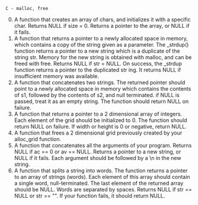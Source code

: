 	C - malloc, free
0. A function that creates an array of chars, and initializes it with a specific char.
	Returns NULL if size = 0.
	Returns a pointer to the array, or NULL if it fails.
1. A function that returns a pointer to a newly allocated space in memory, which
	contains a copy of the string given as a parameter.
	The _strdup() function returns a pointer to a new string which is a duplicate
	of the string str. Memory for the new string is obtained with malloc, and can be freed with free.
	Returns NULL if str = NULL.
	On success, the _strdup function returns a pointer to the duplicated str
	ing. It returns NULL if insufficient memory was available.
2. A function that concatenates two strings.
	The returned pointer should point to a newly allocated space in memory which
	contains the contents of s1, followed by the contents of s2, and null
	terminated.
	if NULL is passed, treat it as an empty string.
	The function should return NULL on failure.
3. A function that returns a pointer to a 2 dimensional array of integers.
	Each element of the grid should be initialized to 0.
	The function should return NULL on failure.
	If width or height is 0 or negative, return NULL.
4. A function that frees a 2 dimensional grid previously created by your
	alloc_grid function.
5. A function that concatenates all the arguments of your program.
	Returns NULL if ac == 0 or av == NULL.
	Returns a pointer to a new string, or NULL if it fails.
	Each argument should be followed by a \n in the new string.
6. A function that splits a string into words.
	The function returns a pointer to an array of strings (words).
	Each element of this array should contain a single word, null-terminated.
	The last element of the returned array should be NULL.
	Words are separated by spaces.
	Returns NULL if str == NULL or str == "".
	If your function fails, it should return NULL.

